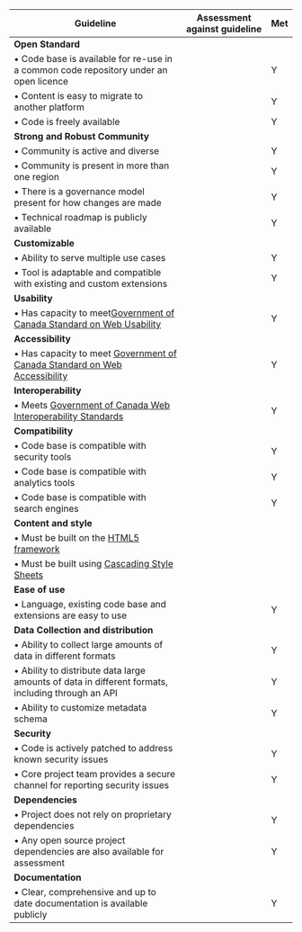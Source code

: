 | Guideline                                                    | Assessment against guideline       | Met |
|--------------------------------------------------------------|---|---------------------------------|
|**Open Standard**|
|• Code base is available for re-use in a common code repository under an open licence |   | Y  |
|• Content is easy to migrate to another platform |     | Y |
|• Code is freely available |   | Y |
|**Strong and Robust Community**| |
|• Community is active and diverse|   |  Y |
|• Community is present in more than one region |    | Y  |
|• There is a governance model present for how changes are made |   | Y|
|• Technical roadmap is publicly available |    | Y|
|**Customizable** |   |
|• Ability to serve multiple use cases |   |Y|
|• Tool is adaptable and compatible with existing and custom extensions |   | Y|
|**Usability**|    |
|• Has capacity to meet[Government of Canada Standard on Web Usability](https://www.tbs-sct.gc.ca/pol/doc-eng.aspx?id=24227&section=html) |    | Y|
|**Accessibility**|  |
|• Has capacity to meet [Government of Canada Standard on Web Accessibility](https://www.tbs-sct.gc.ca/pol/doc-eng.aspx?id=23601) |   |Y|
|**Interoperability**|   |
|• Meets [Government of Canada Web Interoperability Standards](https://www.tbs-sct.gc.ca/pol/doc-eng.aspx?id=25875) |   |Y|
|**Compatibility**|   |
|• Code base is compatible with security tools|   |Y|
|• Code base is compatible with analytics tools|  |Y|
|• Code base is compatible with search engines |   |Y|
|**Content and style**|   |
|• Must be built on the [HTML5 framework](https://www.w3.org/TR/html5/)|   |  |
|• Must be built using [Cascading Style Sheets](https://www.w3.org/Style/CSS/Overview.en.html)|   | |
|**Ease of use**|  |
|• Language, existing code base and extensions are easy to use |   |Y|
|**Data Collection and distribution**|
|• Ability to collect large amounts of data in different formats|   |Y|
|• Ability to distribute data large amounts of data in different formats, including through an API |  |Y|
|• Ability to customize metadata schema|  |Y|
|**Security**|
|• Code is actively patched to address known security issues|   |Y|
|• Core project team provides a secure channel for reporting security issues |  |Y|
|**Dependencies**|
|• Project does not rely on proprietary dependencies|   |Y|
|• Any open source project dependencies are also available for assessment  |  |Y|
|**Documentation**|
|• Clear, comprehensive and up to date documentation is available publicly |   |Y|
